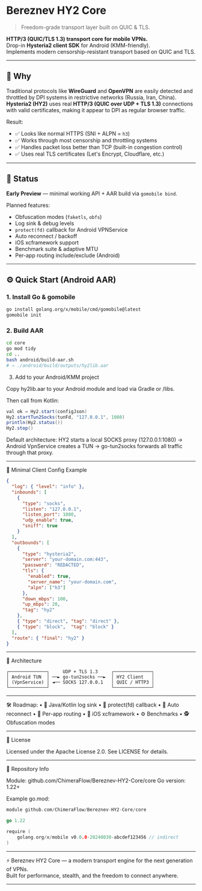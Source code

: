 # Bereznev HY2 Core
> Freedom-grade transport layer built on QUIC & TLS.

**HTTP/3 (QUIC/TLS 1.3) transport core for mobile VPNs.**  
Drop-in **Hysteria2 client SDK** for Android (KMM-friendly).  
Implements modern censorship-resistant transport based on QUIC and TLS.

---

## 🧠 Why

Traditional protocols like **WireGuard** and **OpenVPN** are easily detected and throttled by DPI systems in restrictive networks (Russia, Iran, China).  
**Hysteria2 (HY2)** uses real **HTTP/3 (QUIC over UDP + TLS 1.3)** connections with valid certificates, making it appear to DPI as regular browser traffic.

Result:  
- ✅ Looks like normal HTTPS (SNI + ALPN = `h3`)  
- ✅ Works through most censorship and throttling systems  
- ✅ Handles packet loss better than TCP (built-in congestion control)  
- ✅ Uses real TLS certificates (Let's Encrypt, Cloudflare, etc.)

---

## 🚧 Status

**Early Preview** — minimal working API + AAR build via `gomobile bind`.

Planned features:
- Obfuscation modes (`faketls`, `obfs`)
- Log sink & debug levels
- `protect(fd)` callback for Android VPNService
- Auto reconnect / backoff
- iOS xcframework support
- Benchmark suite & adaptive MTU
- Per-app routing include/exclude (Android)

---

## ⚙️ Quick Start (Android AAR)

### 1. Install Go & gomobile
```bash
go install golang.org/x/mobile/cmd/gomobile@latest
gomobile init
```

### 2. Build AAR
``` bash
cd core
go mod tidy
cd ..
bash android/build-aar.sh
# → ./android/build/outputs/hy2lib.aar
```

3. Add to your Android/KMM project

Copy hy2lib.aar to your Android module and load via Gradle or /libs.

Then call from Kotlin:

```java 
val ok = Hy2.start(configJson)
Hy2.startTun2Socks(tunFd, "127.0.0.1", 1080)
println(Hy2.status())
Hy2.stop()
```

Default architecture:
HY2 starts a local SOCKS proxy (127.0.0.1:1080)
→ Android VpnService creates a TUN
→ go-tun2socks forwards all traffic through that proxy.



---


🧩 Minimal Client Config Example
```json 
{
  "log": { "level": "info" },
  "inbounds": [
    {
      "type": "socks",
      "listen": "127.0.0.1",
      "listen_port": 1080,
      "udp_enable": true,
      "sniff": true
    }
  ],
  "outbounds": [
    {
      "type": "hysteria2",
      "server": "your-domain.com:443",
      "password": "REDACTED",
      "tls": {
        "enabled": true,
        "server_name": "your-domain.com",
        "alpn": ["h3"]
      },
      "down_mbps": 100,
      "up_mbps": 20,
      "tag": "hy2"
    },
    { "type": "direct", "tag": "direct" },
    { "type": "block",  "tag": "block" }
  ],
  "route": { "final": "hy2" }
}
```
---


🧭 Architecture
```text
┌──────────────┐     UDP + TLS 1.3     ┌──────────────┐
│ Android TUN  │ ──► go-tun2socks ──►  │ HY2 Client   │
│ (VpnService) │ ◄── SOCKS 127.0.0.1   │ QUIC / HTTP3 │
└──────────────┘                       └──────────────┘
```

---



🛠 Roadmap:
	•	🔧 Java/Kotlin log sink
	•	🧠 protect(fd) callback
	•	🔄 Auto reconnect
	•	📱 Per-app routing
	•	🍎 iOS xcframework
	•	⚙️ Benchmarks
	•	🕵️ Obfuscation modes



---


📜 License

Licensed under the Apache License 2.0.
See LICENSE for details.



---
🧭 Repository Info

Module: github.com/ChimeraFlow/Bereznev-HY2-Core/core
Go version: 1.22+

Example go.mod:
```go
module github.com/ChimeraFlow/Bereznev-HY2-Core/core

go 1.22

require (
    golang.org/x/mobile v0.0.0-20240830-abcdef123456 // indirect
)
```

---
⚡️ Bereznev HY2 Core — a modern transport engine for the next generation of VPNs.  
Built for performance, stealth, and the freedom to connect anywhere.


---

